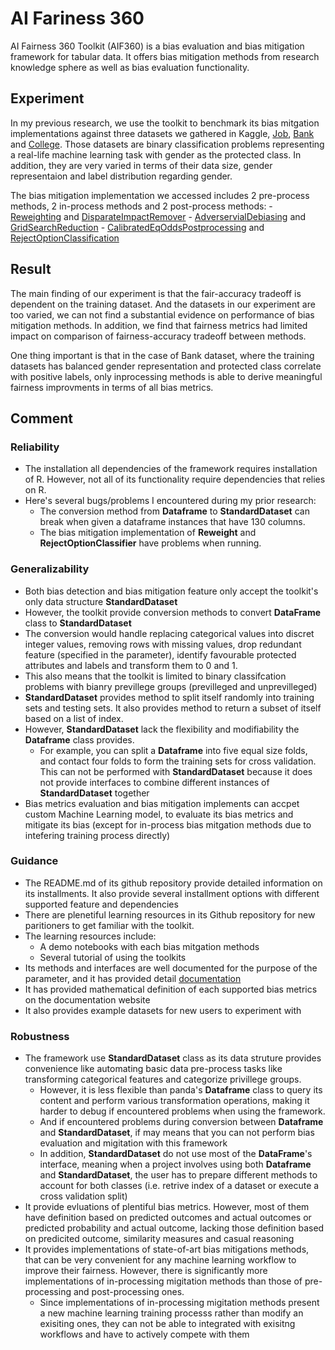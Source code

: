 # AI Fariness 360

AI Fairness 360 Toolkit (AIF360) is a bias evaluation and bias mitigation framework for tabular data. It offers bias mitigation methods from research knowledge sphere as well as bias evaluation functionality.

## Experiment

In my previous research, we use the toolkit to benchmark its bias mitgation implementations against three datasets we gathered in Kaggle, [Job](https://www.kaggle.com/datasets/ayushtankha/70k-job-applicants-data-human-resource), [Bank](https://www.kaggle.com/datasets/gauravtopre/bank-customer-churn-dataset/data) and [College](https://www.kaggle.com/datasets/saddamazyazy/go-to-college-dataset). Those datasets are binary classification problems representing a real-life machine learning task with gender as the protected class. In addition, they are very varied in terms of their data size, gender representaion and label distribution regarding gender. 

The bias mitigation implementation we accessed includes 2 pre-process methods, 2 in-process methods and 2 post-process methods:
    - [Reweighting](http://doi.org/10.1007/s10115-011-0463-8) and [DisparateImpactRemover](https://doi.org/10.1145/2783258.2783311)
    - [AdverservialDebiasing](https://arxiv.org/abs/1801.07593) and [GridSearchReduction](https://arxiv.org/abs/1905.12843)
    - [CalibratedEqOddsPostprocessing](https://papers.nips.cc/paper/7151-on-fairness-and-calibration) and [RejectOptionClassification](https://doi.org/10.1109/ICDM.2012.45)

## Result

The main finding of our experiment is that the fair-accuracy tradeoff is dependent on the training dataset. And the datasets in our experiment are too varied, we can not find a substantial evidence on performance of bias mitigation methods. In addition, we find that fairness metrics had limited impact on comparison of fairness-accuracy tradeoff between methods.

One thing important is that in the case of Bank dataset, where the training datasets has balanced gender representation and protected class correlate with positive labels, only inprocessing methods is able to derive meaningful fairness improvments in terms of all bias metrics.

## Comment

### Reliability

- The installation all dependencies of the framework requires installation of R. However, not all of its functionality require dependencies that relies on R.
- Here's several bugs/problems I encountered during my prior research:
    - The conversion method from **Dataframe** to **StandardDataset** can break when given a dataframe instances that have 130 columns.
    - The bias mitigation implementation of **Reweight** and **RejectOptionClassifier** have problems when running.

### Generalizability

- Both bias detection and bias mitigation feature only accept the toolkit's only data structure **StandardDataset**
- However, the toolkit provide conversion methods to convert **DataFrame** class to **StandardDataset**
- The conversion would handle replacing categorical values into discret integer values, removing rows with missing values, drop redundant feature (specified in the parameter), identify favourable protected attributes and labels and transform them to 0 and 1.
- This also means that the toolkit is limited to binary classifcation problems with bianry previllege groups (previlleged and unprevilleged)
- **StandardDataset** provides method to split itself randomly into training sets and testing sets. It also provides method to return a subset of itself based on a list of index.
- However, **StandardDataset** lack the flexibility and modifiability the **Dataframe** class provides. 
    - For example, you can split a **Dataframe** into five equal size folds, and contact four folds to form the training sets for cross validation. This can not be performed with **StandardDataset** because it does not provide interfaces to combine different instances of **StandardDataset** together
- Bias metrics evaluation and bias mitigation implements can accpet custom Machine Learning model, to evaluate its bias metrics and mitigate its bias (except for in-process bias mitgation methods due to intefering training process directly)

### Guidance

- The README.md of its github repository provide detailed information on its installments. It also provide several installment options with different supported feature and dependencies
- There are plenetiful learning resources in its Github repository for new paritioners to get familiar with the toolkit.
- The learning resources include:
    - A demo notebooks with each bias mitgation methods
    - Several tutorial of using the toolkits
- Its methods and interfaces are well documented for the purpose of the parameter, and it has provided detail [documentation](https://aif360.readthedocs.io/en/stable/index.html)
- It has provided mathematical definition of each supported bias metrics on the documentation website
- It also provides example datasets for new users to experiment with

### Robustness

- The framework use **StandardDataset** class as its data struture provides convenience like automating basic data pre-process tasks like transforming categorical features and categorize privillege groups. 
    - However, it is less flexible than panda's **Dataframe** class to query its content and perform various transformation operations, making it harder to debug if encountered problems when using the framework.
    - And if encountered problems during conversion between **Dataframe** and **StandardDataset**, if may means that you can not perform bias evaluation and migitation with this framework
    - In addition, **StandardDataset** do not use most of the **DataFrame**'s interface, meaning when a project involves using both **Dataframe** and **StandardDataset**, the user has to prepare different methods to account for both classes (i.e. retrive index of a dataset or execute a cross validation split)
- It provide evluations of plentiful bias metrics. However, most of them have definition based on predicted outcomes and actual outcomes or predicted probability and actual outcome, lacking those definition based on predicited outcome, similarity measures and casual reasoning 
- It provides implementations of state-of-art bias mitigations methods, that can be very convenient for any machine learning workflow to improve their fairness. However, there is significantly more implementations of in-processing migitation methods than those of pre-processing and post-processing ones.
    - Since implementations of in-processing migitation methods present a new machine learning training processs rather than modify an exisiting ones, they can not be able to integrated with exisitng workflows and have to actively compete with them
